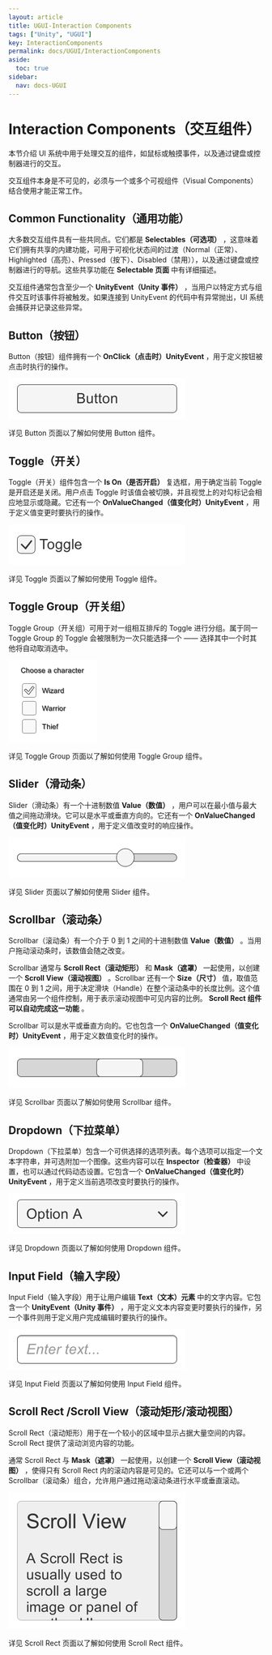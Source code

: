 ```yaml
---
layout: article
title: UGUI-Interaction Components
tags: ["Unity", "UGUI"]
key: InteractionComponents
permalink: docs/UGUI/InteractionComponents
aside:
  toc: true
sidebar:
  nav: docs-UGUI
---
```

# Interaction Components（交互组件）

本节介绍 UI 系统中用于处理交互的组件，如鼠标或触摸事件，以及通过键盘或控制器进行的交互。

交互组件本身是不可见的，必须与一个或多个可视组件（Visual Components）结合使用才能正常工作。

## Common Functionality（通用功能）

大多数交互组件具有一些共同点。它们都是  **Selectables（可选项）** ，这意味着它们拥有共享的内建功能，可用于可视化状态间的过渡（Normal（正常）、Highlighted（高亮）、Pressed（按下）、Disabled（禁用）），以及通过键盘或控制器进行的导航。这些共享功能在 **Selectable 页面** 中有详细描述。

交互组件通常包含至少一个  **UnityEvent（Unity 事件）** ，当用户以特定方式与组件交互时该事件将被触发。如果连接到 UnityEvent 的代码中有异常抛出，UI 系统会捕获并记录这些异常。

## Button（按钮）

Button（按钮）组件拥有一个  **OnClick（点击时）UnityEvent** ，用于定义按钮被点击时执行的操作。

![1745383894234](image/2025-04-24-InteractionComponents/1745383894234.png)

详见 Button 页面以了解如何使用 Button 组件。

## Toggle（开关）

Toggle（开关）组件包含一个 **Is On（是否开启）** 复选框，用于确定当前 Toggle 是开启还是关闭。用户点击 Toggle 时该值会被切换，并且视觉上的对勾标记会相应地显示或隐藏。它还有一个  **OnValueChanged（值变化时）UnityEvent** ，用于定义值变更时要执行的操作。

![1745383898834](image/2025-04-24-InteractionComponents/1745383898834.png)

详见 Toggle 页面以了解如何使用 Toggle 组件。

## Toggle Group（开关组）

Toggle Group（开关组）可用于对一组相互排斥的 Toggle 进行分组。属于同一 Toggle Group 的 Toggle 会被限制为一次只能选择一个 —— 选择其中一个时其他将自动取消选中。

![1745383903339](image/2025-04-24-InteractionComponents/1745383903339.png)

详见 Toggle Group 页面以了解如何使用 Toggle Group 组件。

## Slider（滑动条）

Slider（滑动条）有一个十进制数值  **Value（数值）** ，用户可以在最小值与最大值之间拖动滑块。它可以是水平或垂直方向的。它还有一个  **OnValueChanged（值变化时）UnityEvent** ，用于定义值改变时的响应操作。

![1745383908308](image/2025-04-24-InteractionComponents/1745383908308.png)

详见 Slider 页面以了解如何使用 Slider 组件。

## Scrollbar（滚动条）

Scrollbar（滚动条）有一个介于 0 到 1 之间的十进制数值  **Value（数值）** 。当用户拖动滚动条时，该数值会随之改变。

Scrollbar 通常与 **Scroll Rect（滚动矩形）** 和 **Mask（遮罩）** 一起使用，以创建一个  **Scroll View（滚动视图）** 。Scrollbar 还有一个 **Size（尺寸）** 值，取值范围在 0 到 1 之间，用于决定滑块（Handle）在整个滚动条中的长度比例。这个值通常由另一个组件控制，用于表示滚动视图中可见内容的比例。 **Scroll Rect 组件可以自动完成这一功能** 。

Scrollbar 可以是水平或垂直方向的。它也包含一个  **OnValueChanged（值变化时）UnityEvent** ，用于定义数值变化时的操作。

![1745383925284](image/2025-04-24-InteractionComponents/1745383925284.png)

详见 Scrollbar 页面以了解如何使用 Scrollbar 组件。

## Dropdown（下拉菜单）

Dropdown（下拉菜单）包含一个可供选择的选项列表。每个选项可以指定一个文本字符串，并可选附加一个图像。这些内容可以在 **Inspector（检查器）** 中设置，也可以通过代码动态设置。它包含一个  **OnValueChanged（值变化时）UnityEvent** ，用于定义当前选项改变时要执行的操作。

![1745383930297](image/2025-04-24-InteractionComponents/1745383930297.png)

详见 Dropdown 页面以了解如何使用 Dropdown 组件。

## Input Field（输入字段）

Input Field（输入字段）用于让用户编辑 **Text（文本）元素** 中的文字内容。它包含一个  **UnityEvent（Unity 事件）** ，用于定义文本内容变更时要执行的操作，另一个事件则用于定义用户完成编辑时要执行的操作。

![1745383935664](image/2025-04-24-InteractionComponents/1745383935664.png)

详见 Input Field 页面以了解如何使用 Input Field 组件。

## Scroll Rect /Scroll View（滚动矩形/滚动视图）

Scroll Rect（滚动矩形）用于在一个较小的区域中显示占据大量空间的内容。Scroll Rect 提供了滚动浏览内容的功能。

通常 Scroll Rect 与 **Mask（遮罩）** 一起使用，以创建一个  **Scroll View（滚动视图）** ，使得只有 Scroll Rect 内的滚动内容是可见的。它还可以与一个或两个 Scrollbar（滚动条）组合，允许用户通过拖动滚动条进行水平或垂直滚动。

![1745383941194](image/2025-04-24-InteractionComponents/1745383941194.png)

详见 Scroll Rect 页面以了解如何使用 Scroll Rect 组件。
